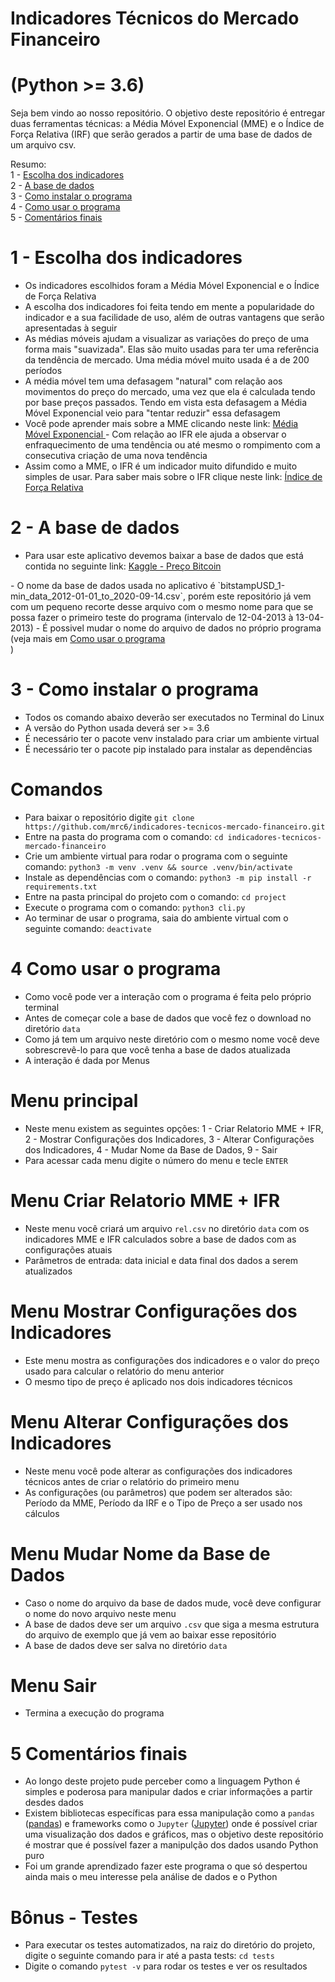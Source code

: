 # Indicadores Técnicos do Mercado Financeiro
# (Python >= 3.6)

Seja bem vindo ao nosso repositório.
O objetivo deste repositório é entregar duas ferramentas técnicas: a Média Móvel Exponencial (MME) e o Índice de Força Relativa (IRF) que serão gerados a partir de uma base de dados de um arquivo csv.

Resumo:<br />
1 - <a href="#ind_choose">Escolha dos indicadores</a><br />
2 - <a href="#data">A base de dados</a><br />
3 - <a href="#how_to_install">Como instalar o programa</a>
<br />
4 - <a href="#how_to_use">Como usar o programa</a><br />
5 - <a href="#comments">Comentários finais</a><br />



# <span id="ind_choose">1</span> - Escolha dos indicadores
- Os indicadores escolhidos foram a Média Móvel Exponencial e o Índice de Força Relativa
- A escolha dos indicadores foi feita tendo em mente a popularidade do indicador e a sua facilidade de uso, além de outras vantagens que serão apresentadas à seguir
- As médias móveis ajudam a visualizar as variações do preço de uma forma mais "suavizada". Elas são muito usadas para ter uma referência da tendência de mercado. Uma média móvel muito usada é a de 200 períodos
- A média móvel tem uma defasagem "natural" com relação aos movimentos do preço do mercado, uma vez que ela é calculada tendo por base preços passados. Tendo em vista esta defasagem a Média Móvel Exponencial veio para "tentar reduzir" essa defasagem
- Você pode aprender mais sobre a MME clicando neste link: <a href="https://www.bussoladoinvestidor.com.br/media-movel-exponencial/" target="_blank">Média Móvel Exponencial
</a>- Com relação ao IFR ele ajuda a observar o enfraquecimento de uma tendência ou até mesmo o rompimento com a consecutiva criação de uma nova tendência
- Assim como a MME, o IFR é um indicador muito difundido e muito simples de usar. Para saber mais sobre o IFR clique neste link: <a href="https://www.bussoladoinvestidor.com.br/indice-de-forca-relativa/" target="_blank">Índice de Força Relativa
</a>

# <span id="data">2</span> - A base de dados
- Para usar este aplicativo devemos baixar a base de dados que está contida no seguinte link: <a href="https://www.kaggle.com/mczielinski/bitcoin-historical-data/data" target="_blank">Kaggle - Preço Bitcoin
</a>
- O nome da base de dados usada no aplicativo é `bitstampUSD_1-min_data_2012-01-01_to_2020-09-14.csv`, porém este repositório já vem com um pequeno recorte desse arquivo com o mesmo nome para que se possa fazer o primeiro teste do programa (intervalo de 12-04-2013 à 13-04-2013)
- É possivel mudar o nome do arquivo de dados no próprio programa (veja mais em <a href="#how_to_use">Como usar o programa</a><br />)

# <span id="how_to_install">3</span> - Como instalar o programa
- Todos os comando abaixo deverão ser executados no Terminal do Linux
- A versão do Python usada deverá ser >= 3.6
- É necessário ter o pacote venv instalado para criar um ambiente virtual
- É necessário ter o pacote pip instalado para instalar as dependências
# Comandos
- Para baixar o repositório digite `git clone https://github.com/mrc6/indicadores-tecnicos-mercado-financeiro.git`
- Entre na pasta do programa com o comando: `cd indicadores-tecnicos-mercado-financeiro`
- Crie um ambiente virtual para rodar o programa com o seguinte comando: `python3 -m venv .venv && source .venv/bin/activate`
- Instale as dependências com o comando: `python3 -m pip install -r requirements.txt`
- Entre na pasta principal do projeto com o comando: `cd project`
- Execute o programa com o comando: `python3 cli.py`
- Ao terminar de usar o programa, saia do ambiente virtual com o seguinte comando: `deactivate`

# <span id="how_to_use">4</span> Como usar o programa
- Como você pode ver a interação com o programa é feita pelo próprio terminal
- Antes de começar cole a base de dados que você fez o download no diretório `data`
- Como já tem um arquivo neste diretório com o mesmo nome você deve sobrescrevê-lo para que você tenha a base de dados atualizada
- A interação é dada por Menus

# Menu principal
- Neste menu existem as seguintes opções: 1 - Criar Relatorio MME + IFR, 2 - Mostrar Configurações dos Indicadores, 3 - Alterar Configurações dos Indicadores, 4 - Mudar Nome da Base de Dados, 9 - Sair
- Para acessar cada menu digite o número do menu e tecle `ENTER`

# Menu Criar Relatorio MME + IFR
- Neste menu você criará um arquivo `rel.csv`  no diretório `data` com os indicadores MME e IFR calculados sobre a base de dados com as configurações atuais
- Parâmetros de entrada: data inicial e data final dos dados a serem atualizados

# Menu Mostrar Configurações dos Indicadores
- Este menu mostra as configurações dos indicadores e o valor do preço usado para calcular o relatório do menu anterior
- O mesmo tipo de preço é aplicado nos dois indicadores técnicos

# Menu Alterar Configurações dos Indicadores
- Neste menu você pode alterar as configurações dos indicadores técnicos antes de criar o relatório do primeiro menu
- As configurações (ou parâmetros) que podem ser alterados são: Período da MME, Período da IRF e o Tipo de Preço a ser usado nos cálculos

# Menu Mudar Nome da Base de Dados
- Caso o nome do arquivo da base de dados mude, você deve configurar o nome do novo arquivo neste menu
- A base de dados deve ser um arquivo `.csv` que siga a mesma estrutura do arquivo de exemplo que já vem ao baixar esse repositório
- A base de dados deve ser salva no diretório `data`

# Menu Sair
- Termina a execução do programa

# <span id="comments">5</span> Comentários finais
- Ao longo deste projeto pude perceber como a linguagem Python é simples e poderosa para manipular dados e criar informações a partir desdes dados
- Existem bibliotecas específicas para essa manipulação como a `pandas` (<a href="https://pandas.pydata.org/" target="_blank">pandas</a>) e frameworks como o `Jupyter` (<a href="https://jupyter.org/" target="_blank">Jupyter</a>) onde é possível criar uma visualização dos dados e gráficos, mas o objetivo deste repositório é mostrar que é possível fazer a manipulção dos dados usando Python puro
- Foi um grande aprendizado fazer este programa o que só despertou ainda mais o meu interesse pela análise de dados e o Python

# Bônus - Testes
- Para executar os testes automatizados, na raiz do diretório do projeto, digite o seguinte comando para ir até a pasta tests: `cd tests`
- Digite o comando `pytest -v` para rodar os testes e ver os resultados
